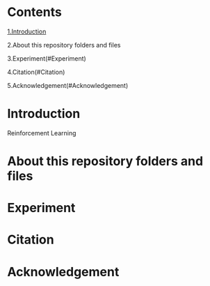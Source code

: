 # Contents
  [1.Introduction](#Introduction)

  2.About this repository folders and files
  
  3.Experiment(#Experiment)
  
  4.Citation(#Citation)
  
  5.Acknowledgement(#Acknowledgement)
# Introduction
Reinforcement Learning 
# About this repository folders and files
# Experiment
# Citation
# Acknowledgement
